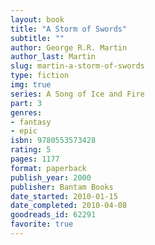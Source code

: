 ```yaml
---
layout: book
title: "A Storm of Swords"
subtitle: ""
author: George R.R. Martin
author_last: Martin
slug: martin-a-storm-of-swords
type: fiction
img: true
series: A Song of Ice and Fire
part: 3
genres:
- fantasy
- epic
isbn: 9780553573428
rating: 5
pages: 1177
format: paperback
publish_year: 2000
publisher: Bantam Books
date_started: 2010-01-15
date_completed: 2010-04-08
goodreads_id: 62291
favorite: true
---
```

